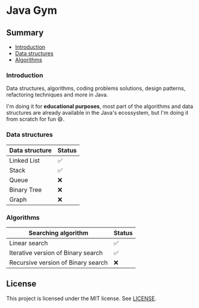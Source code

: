 # Java Gym

## Summary

- [Introduction](#introduction) 
- [Data structures](#data-structures)
- [Algorithms](#algorithms)

### Introduction

Data structures, algorithms, coding problems solutions, design patterns, refactoring techniques and more in Java.

I'm doing it for **educational purposes**, most part of the algorithms and data structures are already available in the Java's ecossystem, but I'm doing it from scratch for fun :smile:.

### Data structures

| Data structure | Status             |
|----------------|--------------------|
| Linked List    | :white_check_mark: |
| Stack          | :white_check_mark: |
| Queue          | :x:                |
| Binary Tree    | :x:                |
| Graph          | :x:                |

### Algorithms

| Searching algorithm                | Status             |
|------------------------------------|--------------------|
| Linear search                      | :white_check_mark: |
| Iterative version of Binary search | :white_check_mark: |
| Recursive version of Binary search | :x:                |

## License
This project is licensed under the MIT license. See [LICENSE](./LICENSE).
